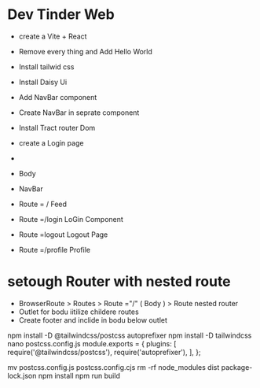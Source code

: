 # Dev Tinder Web

- create a Vite + React
- Remove every thing and Add Hello World
- Install tailwid css 
- Install Daisy Ui 
- Add NavBar component
- Create NavBar in seprate component
- Install Tract router Dom
- create a Login page
- 


- Body
-    NavBar 
-    Route = / Feed 
-    Route =/login    LoGin Component 
-    Route =logout    Logout Page 
-    Route =/profile  Profile  

# setough Router with nested route
- BrowserRoute > Routes > Route ="/" ( Body ) > Route nested router 
- Outlet for bodu iitilize childere routes 
- Create footer and inclide in bodu below outlet 


npm install -D @tailwindcss/postcss autoprefixer
npm install -D tailwindcss
nano postcss.config.js
module.exports = {
  plugins: [
    require('@tailwindcss/postcss'),
    require('autoprefixer'),
  ],
};

mv postcss.config.js postcss.config.cjs
rm -rf node_modules dist package-lock.json
npm install
npm run build

